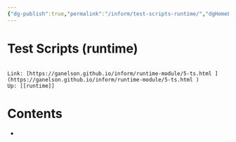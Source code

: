```yaml
---
{"dg-publish":true,"permalink":"/inform/test-scripts-runtime/","dgHomeLink":true,"dgPassFrontmatter":false}
---
```


# Test Scripts (runtime)
```ad-info

Link: [https://ganelson.github.io/inform/runtime-module/5-ts.html ](https://ganelson.github.io/inform/runtime-module/5-ts.html )
Up: [[runtime]]
```

# Contents
- 